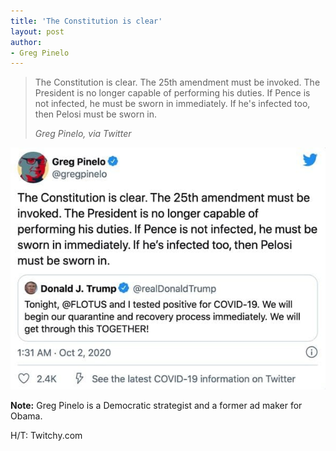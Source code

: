 ```yaml
---
title: 'The Constitution is clear'
layout: post
author:
- Greg Pinelo
---
```


> The Constitution is clear. The 25th amendment must be invoked. The President is no longer capable of performing his duties. If Pence is not infected, he must be sworn in immediately. If he's infected too, then Pelosi must be sworn in.
>
> <cite>Greg Pinelo, via Twitter</cite>

![Greg Pinelo](/assets/2020-10-02-Twitter.jpg)

**Note:** Greg Pinelo is a Democratic strategist and a former ad maker for Obama.

H/T: Twitchy.com
